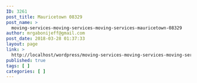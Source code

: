 ```yaml
---
ID: 3261
post_title: Mauricetown 08329
post_name: >
  moving-services-moving-services-moving-services-mauricetown-08329
author: mrgabonijeff@gmail.com
post_date: 2018-03-28 01:37:33
layout: page
link: >
  http://localhost/wordpress/moving-services-moving-services-moving-services-mauricetown-08329/
published: true
tags: [ ]
categories: [ ]
---
```

